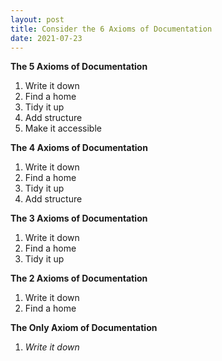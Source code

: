 ```yaml
---
layout: post
title: Consider the 6 Axioms of Documentation
date: 2021-07-23
---
```


**The 5 Axioms of Documentation**
1. Write it down
2. Find a home
3. Tidy it up
4. Add structure
5. Make it accessible

**The 4 Axioms of Documentation**
1. Write it down
2. Find a home
3. Tidy it up
4. Add structure

**The 3 Axioms of Documentation**
1. Write it down
2. Find a home
3. Tidy it up

**The 2 Axioms of Documentation**
1. Write it down
2. Find a home

**The Only Axiom of Documentation**
1. _Write it down_
